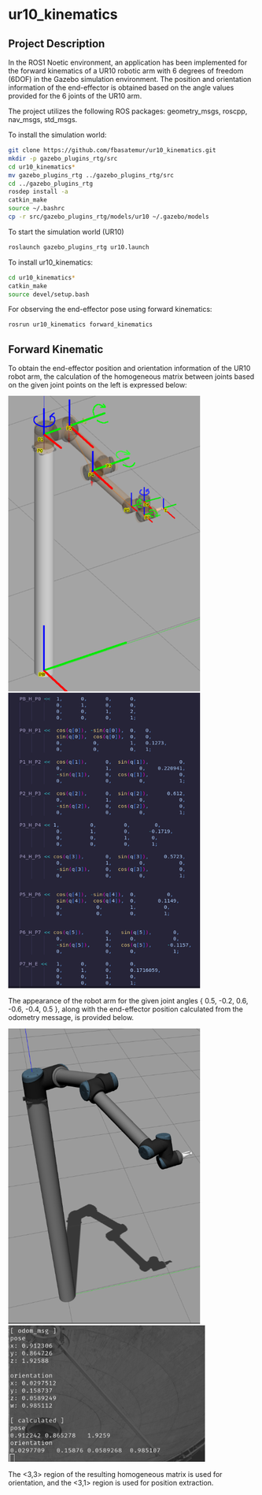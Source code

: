 # ur10_kinematics

## Project Description

In the ROS1 Noetic environment, an application has been implemented for the forward kinematics of a UR10 robotic arm with 6 degrees of freedom (6DOF) in the Gazebo simulation environment. The position and orientation information of the end-effector is obtained based on the angle values provided for the 6 joints of the UR10 arm.

The project utilizes the following ROS packages: geometry_msgs, roscpp, nav_msgs, std_msgs.

To install the simulation world:
```bash
git clone https://github.com/fbasatemur/ur10_kinematics.git
mkdir -p gazebo_plugins_rtg/src
cd ur10_kinematics*
mv gazebo_plugins_rtg ../gazebo_plugins_rtg/src
cd ../gazebo_plugins_rtg
rosdep install -a
catkin_make
source ~/.bashrc
cp -r src/gazebo_plugins_rtg/models/ur10 ~/.gazebo/models
```

To start the simulation world (UR10)
```bash
roslaunch gazebo_plugins_rtg ur10.launch
```

To install ur10_kinematics:
```bash
cd ur10_kinematics*
catkin_make
source devel/setup.bash
```

For observing the end-effector pose using forward kinematics:
```bash
rosrun ur10_kinematics forward_kinematics
```

## Forward Kinematic
To obtain the end-effector position and orientation information of the UR10 robot arm, the calculation of the homogeneous matrix between joints based on the given joint points on the left is expressed below:

<p float="left">
  <img src="https://github.com/fbasatemur/ur10_kinematics/blob/main/doc/quest1_0.png?ref_type=heads" width="390" height="600"/>
  <img src="https://github.com/fbasatemur/ur10_kinematics/blob/main/doc/quest1_1.png?ref_type=heads" width="390" height="600"/> 
</p>

The appearance of the robot arm for the given joint angles { 0.5, -0.2, 0.6, -0.6, -0.4, 0.5 }, along with the end-effector position calculated from the odometry message, is provided below.

<p float="left">
  <img src="https://github.com/fbasatemur/ur10_kinematics/blob/main/doc/quest1_2.png?ref_type=heads" width="390" height="600"/>
  <img src="https://github.com/fbasatemur/ur10_kinematics/blob/main/doc/quest1_3.png?ref_type=heads" width="400" height="277"/> 
</p>

The <3,3> region of the resulting homogeneous matrix is used for orientation, and the <3,1> region is used for position extraction.

